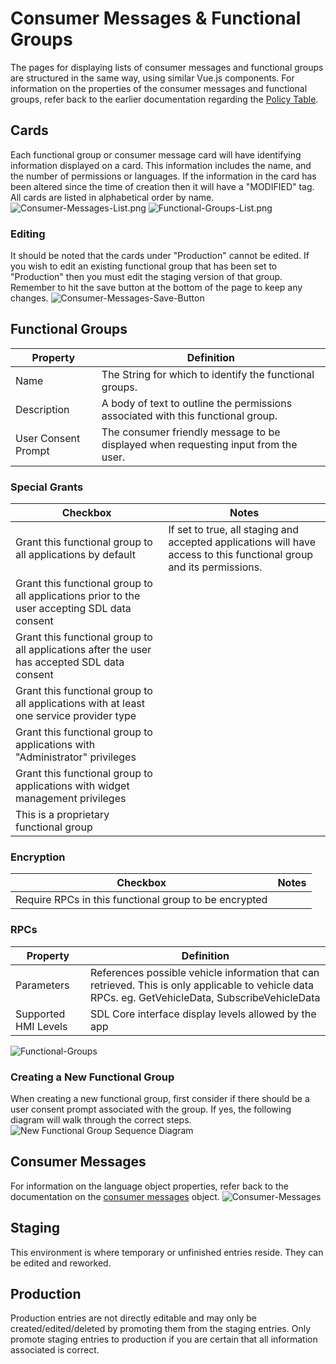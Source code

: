 # Consumer Messages & Functional Groups
The pages for displaying lists of consumer messages and functional groups are structured in the same way, using similar Vue.js components. For information on the properties of the consumer messages and functional groups, refer back to the earlier documentation regarding the [Policy Table](../../api-reference-documentation/policy-table/overview/).

## Cards
Each functional group or consumer message card will have identifying information displayed on a card. This information includes the name, and the number of permissions or languages. If the information in the card has been altered since the time of creation then it will have a "MODIFIED" tag. All cards are listed in alphabetical order by name.
![Consumer-Messages-List.png](./assets/Consumer-Messages-List.png)
![Functional-Groups-List.png](./assets/Functional-Groups-List.png)

### Editing
It should be noted that the cards under "Production" cannot be edited. If you wish to edit an existing functional group that has been set to "Production" then you must edit the staging version of that group. Remember to hit the save button at the bottom of the page to keep any changes.
![Consumer-Messages-Save-Button](./assets/Consumer-Messages-Save-Button.png) 

## Functional Groups
| Property | Definition |
|----------|---------|
| Name | The String for which to identify the functional groups. |
| Description | A body of text to outline the permissions associated with this functional group. |
| User Consent Prompt | The consumer friendly message to be displayed when requesting input from the user. |

### Special Grants
| Checkbox | Notes |
|----------|---------|
| Grant this functional group to all applications by default  | If set to true, all staging and accepted applications will have access to this functional group and its permissions. |
| Grant this functional group to all applications prior to the user accepting SDL data consent  |  |
| Grant this functional group to all applications after the user has accepted SDL data consent  |  |
| Grant this functional group to all applications with at least one service provider type  |  |
| Grant this functional group to applications with "Administrator" privileges  |  |
| Grant this functional group to applications with widget management privileges  |  |
| This is a proprietary functional group  |  |

### Encryption
| Checkbox | Notes |
|----------|---------|
| Require RPCs in this functional group to be encrypted   |  |

### RPCs
| Property | Definition |
|----------|---------|
| Parameters | References possible vehicle information that can retrieved. This is only applicable to vehicle data RPCs. eg. GetVehicleData, SubscribeVehicleData |
| Supported HMI Levels | SDL Core interface display levels allowed by the app |

![Functional-Groups](./assets/Functional-Groups.png)

### Creating a New Functional Group
When creating a new functional group, first consider if there should be a user consent prompt associated with the group. If yes, the following diagram will walk through the correct steps.
![New Functional Group Sequence Diagram](./assets/functional_group_flowchart.jpg)

## Consumer Messages
For information on the language object properties, refer back to the documentation on the [consumer messages](https://smartdevicelink.com/en/guides/sdl-server/api-reference-documentation/policy-table/consumer-friendly-messages/) object.
![Consumer-Messages](./assets/Consumer-Messages.png)

## Staging 
This environment is where temporary or unfinished entries reside. They can be edited and reworked.

## Production
Production entries are not directly editable and may only be created/edited/deleted by promoting them from the staging entries. Only promote staging entries to production if you are certain that all information associated is correct.